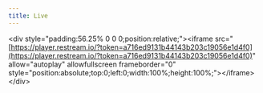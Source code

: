 ```yaml
---
title: Live
---
```


\<div style="padding:56.25% 0 0 0;position:relative;">\<iframe src="[https://player.restream.io/?token=a716ed9131b44143b203c19056e1d4f0](https://player.restream.io/?token=a716ed9131b44143b203c19056e1d4f0)" allow="autoplay" allowfullscreen frameborder="0" style="position:absolute;top:0;left:0;width:100%;height:100%;">\</iframe>\</div>
